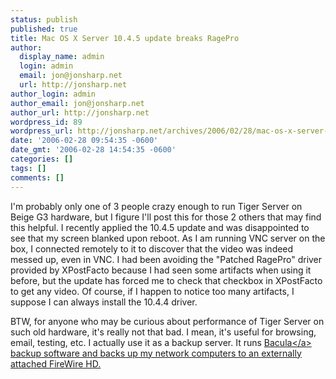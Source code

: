 ```yaml
---
status: publish
published: true
title: Mac OS X Server 10.4.5 update breaks RagePro
author:
  display_name: admin
  login: admin
  email: jon@jonsharp.net
  url: http://jonsharp.net
author_login: admin
author_email: jon@jonsharp.net
author_url: http://jonsharp.net
wordpress_id: 89
wordpress_url: http://jonsharp.net/archives/2006/02/28/mac-os-x-server-1045-update-breaks-ragepro/
date: '2006-02-28 09:54:35 -0600'
date_gmt: '2006-02-28 14:54:35 -0600'
categories: []
tags: []
comments: []
---
```

<p>I'm probably only one of 3 people crazy enough to run Tiger Server on Beige G3 hardware, but I figure I'll post this for those 2 others that may find this helpful.  I recently applied the 10.4.5 update and was disappointed to see that my screen blanked upon reboot.  As I am running VNC server on the box, I connected remotely to it to discover that the video was indeed messed up, even in VNC.  I had been avoiding the "Patched RagePro" driver provided by XPostFacto because I had seen some artifacts when using it before, but the update has forced me to check that checkbox in XPostFacto to get any video.  Of course, if I happen to notice too many artifacts, I suppose I can always install the 10.4.4 driver.</p>
<p>BTW, for anyone who may be curious about performance of Tiger Server on such old hardware, it's really not that bad.  I mean, it's useful for browsing, email, testing, etc.  I actually use it as a backup server.  It runs <a href="http:&#47;&#47;www.bacula.org">Bacula<&#47;a> backup software and backs up my network computers to an externally attached FireWire HD.</p>
